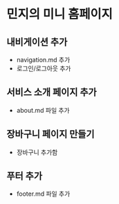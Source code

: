 # 민지의 미니 홈페이지

## 내비게이션 추가
- navigation.md 추가
- 로그인/로그아웃 추가

## 서비스 소개 페이지 추가
- about.md 파일 추가



## 장바구니 페이지 만들기
- 장바구니 추가함

## 푸터 추가
- footer.md 파일 추가